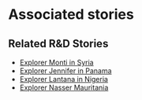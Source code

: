 # Associated stories

<!-- !!DO NOT REMOVE!! start autogenerated hyperlinks -->
## Related R&D Stories
- [Explorer Monti in Syria](../stories/?doc=R_Explorers_SYR)
- [Explorer Jennifer in Panama](../stories/?doc=R_Explorers_PAN)
- [Explorer Lantana in Nigeria](../stories/?doc=R_Explorers_NGN)
- [Explorer Nasser Mauritania](../stories/?doc=R_Explorers_MRT)
<!-- !!DO NOT REMOVE!! end autogenerated hyperlinks -->